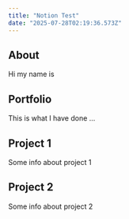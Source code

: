 ```yaml
---
title: "Notion Test"
date: "2025-07-28T02:19:36.573Z"
---
```



## About

Hi my name is


## Portfolio

This is what I have done …


## Project 1

Some info about project 1


## Project 2

Some info about project 2

